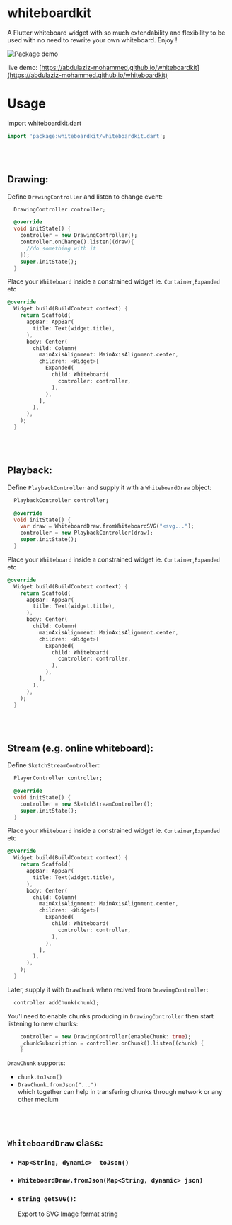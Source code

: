 # whiteboardkit

A Flutter whiteboard widget with so much extendability and flexibility to be used with no need to rewrite your own whiteboard. Enjoy !

![Package demo](screenshot.gif)  

live demo: [https://abdulaziz-mohammed.github.io/whiteboardkit](https://abdulaziz-mohammed.github.io/whiteboardkit)
# Usage

import whiteboardkit.dart

```dart
import 'package:whiteboardkit/whiteboardkit.dart';
```

<br/>
<br/>

## Drawing:
Define `DrawingController` and listen to change event:

```dart
  DrawingController controller;

  @override
  void initState() {
    controller = new DrawingController();
    controller.onChange().listen((draw){
      //do something with it
    });
    super.initState();
  }
```

Place your `Whiteboard` inside a constrained widget ie. `Container`,`Expanded` etc

```dart
@override
  Widget build(BuildContext context) {
    return Scaffold(
      appBar: AppBar(
        title: Text(widget.title),
      ),
      body: Center(
        child: Column(
          mainAxisAlignment: MainAxisAlignment.center,
          children: <Widget>[
            Expanded(
              child: Whiteboard(
                controller: controller,
              ),
            ),
          ],
        ),
      ),
    );
  }
```
<br/>
<br/>

## Playback:
Define `PlaybackController` and supply it with a `WhiteboardDraw` object:

```dart
  PlaybackController controller;

  @override
  void initState() {
    var draw = WhiteboardDraw.fromWhiteboardSVG("<svg...");
    controller = new PlaybackController(draw);
    super.initState();
  }
```

Place your `Whiteboard` inside a constrained widget ie. `Container`,`Expanded` etc

```dart
@override
  Widget build(BuildContext context) {
    return Scaffold(
      appBar: AppBar(
        title: Text(widget.title),
      ),
      body: Center(
        child: Column(
          mainAxisAlignment: MainAxisAlignment.center,
          children: <Widget>[
            Expanded(
              child: Whiteboard(
                controller: controller,
              ),
            ),
          ],
        ),
      ),
    );
  }
```

<br/>
<br/>

## Stream (e.g. online whiteboard):
Define `SketchStreamController`:

```dart
  PlayerController controller;

  @override
  void initState() {
    controller = new SketchStreamController();
    super.initState();
  }
```

Place your `Whiteboard` inside a constrained widget ie. `Container`,`Expanded` etc

```dart
@override
  Widget build(BuildContext context) {
    return Scaffold(
      appBar: AppBar(
        title: Text(widget.title),
      ),
      body: Center(
        child: Column(
          mainAxisAlignment: MainAxisAlignment.center,
          children: <Widget>[
            Expanded(
              child: Whiteboard(
                controller: controller,
              ),
            ),
          ],
        ),
      ),
    );
  }
```

Later, supply it with `DrawChunk` when recived from `DrawingController`:

```dart
  controller.addChunk(chunk);
```

You'l need to enable chunks producing in `DrawingController` then start listening to new chunks:

```dart
    controller = new DrawingController(enableChunk: true);
    _chunkSubscription = controller.onChunk().listen((chunk) {
    }
```
`DrawChunk` supports:  
- `chunk.toJson()`  
- `DrawChunk.fromJson("...")`  
which together can help in transfering chunks through network or any other medium
<br/>
<br/>

## `WhiteboardDraw` class:

- ### `Map<String, dynamic>  toJson()`
- ### `WhiteboardDraw.fromJson(Map<String, dynamic> json)`
- ### `string getSVG()`:
    Export to SVG Image format string